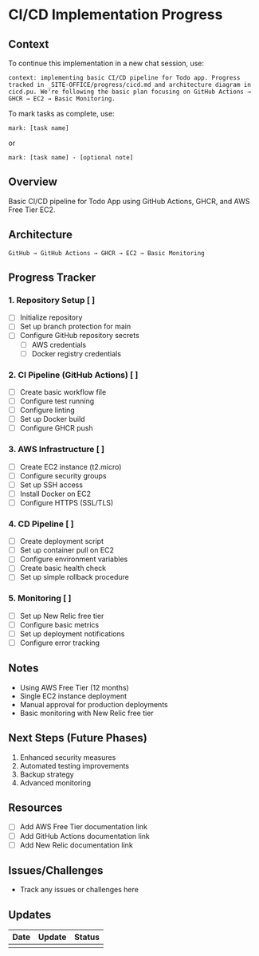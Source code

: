 # CI/CD Implementation Progress

## Context

To continue this implementation in a new chat session, use:

```
context: implementing basic CI/CD pipeline for Todo app. Progress tracked in _SITE-OFFICE/progress/cicd.md and architecture diagram in cicd.pu. We're following the basic plan focusing on GitHub Actions → GHCR → EC2 → Basic Monitoring.
```

To mark tasks as complete, use:

```
mark: [task name]
```

or

```
mark: [task name] - [optional note]
```

## Overview

Basic CI/CD pipeline for Todo App using GitHub Actions, GHCR, and AWS Free Tier EC2.

## Architecture

```
GitHub → GitHub Actions → GHCR → EC2 → Basic Monitoring
```

## Progress Tracker

### 1. Repository Setup [ ]

- [ ] Initialize repository
- [ ] Set up branch protection for main
- [ ] Configure GitHub repository secrets
  - [ ] AWS credentials
  - [ ] Docker registry credentials

### 2. CI Pipeline (GitHub Actions) [ ]

- [ ] Create basic workflow file
- [ ] Configure test running
- [ ] Configure linting
- [ ] Set up Docker build
- [ ] Configure GHCR push

### 3. AWS Infrastructure [ ]

- [ ] Create EC2 instance (t2.micro)
- [ ] Configure security groups
- [ ] Set up SSH access
- [ ] Install Docker on EC2
- [ ] Configure HTTPS (SSL/TLS)

### 4. CD Pipeline [ ]

- [ ] Create deployment script
- [ ] Set up container pull on EC2
- [ ] Configure environment variables
- [ ] Create basic health check
- [ ] Set up simple rollback procedure

### 5. Monitoring [ ]

- [ ] Set up New Relic free tier
- [ ] Configure basic metrics
- [ ] Set up deployment notifications
- [ ] Configure error tracking

## Notes

- Using AWS Free Tier (12 months)
- Single EC2 instance deployment
- Manual approval for production deployments
- Basic monitoring with New Relic free tier

## Next Steps (Future Phases)

1. Enhanced security measures
2. Automated testing improvements
3. Backup strategy
4. Advanced monitoring

## Resources

- [ ] Add AWS Free Tier documentation link
- [ ] Add GitHub Actions documentation link
- [ ] Add New Relic documentation link

## Issues/Challenges

- Track any issues or challenges here

## Updates

| Date | Update | Status |
| ---- | ------ | ------ |
|      |        |        |
